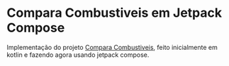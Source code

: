# Compara Combustiveis em Jetpack Compose

Implementação do projeto [Compara Combustiveis](https://github.com/wps13/utfpr-posmoveis-android-projeto-compara-combustiveis), feito inicialmente em kotlin e fazendo agora usando jetpack compose.

